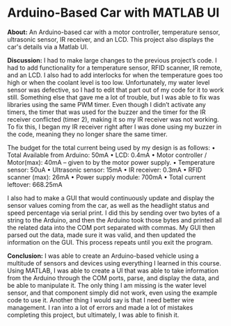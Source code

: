 # Arduino-Based Car with MATLAB UI
**About:**
An Arduino-based car with a motor controller, temperature sensor, ultrasonic sensor, IR receiver, and an LCD. This project also displays the car's details via a Matlab UI.

**Discussion:**
I had to make large changes to the previous project’s code. I had to add functionality for a temperature sensor, RFID scanner, IR remote, and an LCD. 
I also had to add interlocks for when the temperature goes too high or when the coolant level is too low. Unfortunately, my water level sensor was defective, so I had to edit that part out of my code for it to work still. Something else that gave me a lot of trouble, but I was able to fix was libraries using the same PWM timer. Even though I didn’t activate any timers, the timer that was used for the buzzer and the timer for the IR receiver conflicted (timer 2), making it so my IR receiver was not working. To fix this, I began my IR receiver right after I was done using my buzzer in the code, meaning they no longer share the same timer.
 
The budget for the total current being used by my design is as follows:
•	Total Available from Arduino: 50mA
•	LCD: 0.4mA
•	Motor controller / Motor(max): 40mA – given to by the motor power supply.
•	Temperature sensor: 50uA
•	Ultrasonic sensor: 15mA
•	IR receiver: 0.3mA
•	RFID scanner (max): 26mA 
•	Power supply module: 700mA
•	Total current leftover: 668.25mA

I also had to make a GUI that would continuously update and display the sensor values coming from the car, as well as the headlight status and speed percentage via serial print. I did this by sending over two bytes of a string to the Arduino, and then the Arduino took those bytes and printed all the related data into the COM port separated with commas. My GUI then parsed out the data, made sure it was valid, and then updated the information on the GUI. This process repeats until you exit the program.

**Conclusion:**
I was able to create an Arduino-based vehicle using a multitude of sensors and devices using everything I learned in this course. Using MATLAB, I was able to create a UI that was able to take information from the Arduino through the COM ports, parse, and display the data, and be able to manipulate it. The only thing I am missing is the water level sensor, and that component simply did not work, even using the example code to use it. Another thing I would say is that I need better wire management. I ran into a lot of errors and made a lot of mistakes completing this project, but ultimately, I was able to finish it. 
